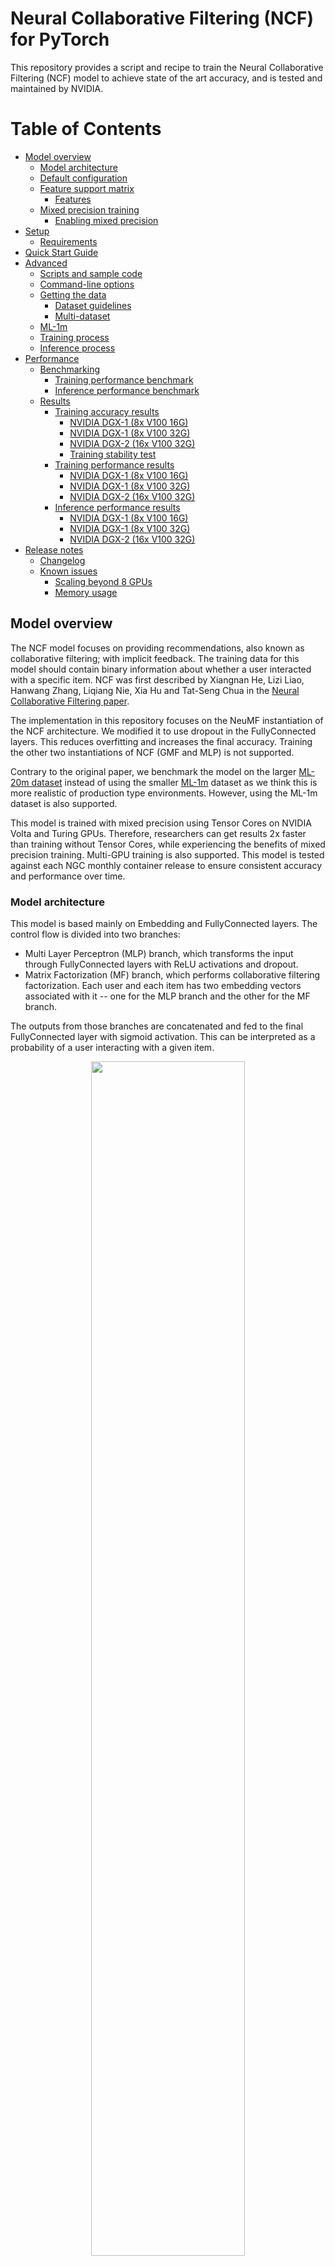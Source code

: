 # Neural Collaborative Filtering (NCF) for PyTorch

This repository provides a script and recipe to train the Neural Collaborative Filtering (NCF)
model to achieve state of the art accuracy, and is tested and maintained by NVIDIA.

Table of Contents
=================

* [Model overview](#model-overview)
    * [Model architecture](#model-architecture)
    * [Default configuration](#default-configuration)
    * [Feature support matrix](#feature-support-matrix)
        * [Features](#features)
    * [Mixed precision training](#mixed-precision-training)
        * [Enabling mixed precision](#enabling-mixed-precision)
* [Setup](#setup)
    * [Requirements](#requirements)
* [Quick Start Guide](#quick-start-guide)
* [Advanced](#advanced)
    * [Scripts and sample code](#scripts-and-sample-code)
    * [Command-line options](#command-line-options)
    * [Getting the data](#getting-the-data)
        * [Dataset guidelines](#dataset-guidelines)
        * [Multi-dataset](#multi-dataset)
    * [ML-1m](#ml-1m)
    * [Training process](#training-process)
    * [Inference process](#inference-process)
* [Performance](#performance)
    * [Benchmarking](#benchmarking)
        * [Training performance benchmark](#training-performance-benchmark)
        * [Inference performance benchmark](#inference-performance-benchmark)
    * [Results](#results)
        * [Training accuracy results](#training-accuracy-results)
            * [NVIDIA DGX-1 (8x V100 16G)](#nvidia-dgx-1-8x-v100-16g)
            * [NVIDIA DGX-1 (8x V100 32G)](#nvidia-dgx-1-8x-v100-32g)
            * [NVIDIA DGX-2 (16x V100 32G)](#nvidia-dgx-2-16x-v100-32g)
            * [Training stability test](#training-stability-test)
        * [Training performance results](#training-performance-results)
            * [NVIDIA DGX-1 (8x V100 16G)](#nvidia-dgx-1-(8x-v100-16g))
            * [NVIDIA DGX-1 (8x V100 32G)](#nvidia-dgx-1-(8x-v100-32g))
            * [NVIDIA DGX-2 (16x V100 32G)](#nvidia-dgx-2-(16x-v100-32g))
        * [Inference performance results](#inference-performance-results)
            * [NVIDIA DGX-1 (8x V100 16G)](#nvidia-dgx-1-(8x-v100-16g))
            * [NVIDIA DGX-1 (8x V100 32G)](#nvidia-dgx-1-(8x-v100-32g))
            * [NVIDIA DGX-2 (16x V100 32G)](#nvidia-dgx-2-(16x-v100-32g))
* [Release notes](#release-notes)
    * [Changelog](#changelog)
    * [Known issues](#known-issues)
        * [Scaling beyond 8 GPUs](#scaling-beyond-8-gpus)
        * [Memory usage](#memory-usage)

## Model overview

The NCF model focuses on providing recommendations, also known as collaborative filtering; with implicit feedback. The training data for this model should contain binary information about whether a user interacted with a specific item.
NCF was first described by Xiangnan He, Lizi Liao, Hanwang Zhang, Liqiang Nie, Xia Hu and Tat-Seng Chua in the [Neural Collaborative Filtering paper](https://arxiv.org/abs/1708.05031).

The implementation in this repository focuses on the NeuMF instantiation of the NCF architecture.
We modified it to use dropout in the FullyConnected layers. This reduces overfitting and increases the final accuracy.
Training the other two instantiations of NCF (GMF and MLP) is not supported. 
 
Contrary to the original paper, we benchmark the model on the larger [ML-20m dataset](https://grouplens.org/datasets/movielens/20m/)
instead of using the smaller [ML-1m](https://grouplens.org/datasets/movielens/1m/) dataset as we think this is more realistic of production type environments.
However, using the ML-1m dataset is also supported.

This model is trained with mixed precision using Tensor Cores on NVIDIA Volta and Turing GPUs. Therefore, researchers can get results 2x faster than training without Tensor Cores, while experiencing the benefits of mixed precision training. Multi-GPU training is also supported. This model is tested against each NGC monthly container release to ensure consistent accuracy and performance over time.



### Model architecture

This model is based mainly on Embedding and FullyConnected layers. The control flow is divided into two branches:
* Multi Layer Perceptron (MLP) branch, which transforms the input through FullyConnected layers with ReLU activations and dropout.
* Matrix Factorization (MF) branch, which performs collaborative filtering factorization.
Each user and each item has two embedding vectors associated with it -- one for the MLP branch and the other for the MF branch.

The outputs from those branches are concatenated and fed to the final FullyConnected layer with sigmoid activation.
This can be interpreted as a probability of a user interacting with a given item.

<p align="center">
  <img width="70%" src="./img/ncf_diagram.png" />
  <br>
Figure 1. The architecture of a Neural Collaborative Filtering model. Taken from the <a href="https://arxiv.org/abs/1708.05031">Neural Collaborative Filtering paper</a>.
</p>


### Default configuration

The following features were implemented in this model:
  * Automatic Mixed Precision (AMP)
  * Data-parallel multi-GPU training and evaluation 
  * Dropout
  * Gradient accumulation

The following performance optimizations were implemented in this model:
  * FusedAdam optimizer
  * Approximate train negative sampling
  * Caching all the positive training samples in the device memory


### Feature support matrix
The following features are supported by this model:

| **Feature** | **NCF PyTorch** | 
|:---:|:--------:|
| Automatic Mixed Precision (AMP) | Yes |
| Multi-GPU training with Distributed Data Parallel (DDP) | Yes |
| Fused Adam | Yes |

#### Features

* Automatic Mixed Precision - This implementation of NCF uses AMP to implement mixed precision training.
It allows us to use FP16 training with FP32 master weights by modifying just 3 lines of code. 
* Multi-GPU training with Distributed Data Parallel - uses Apex's DDP to implement efficient multi-GPU training with NCCL.
* Fused Adam - We use a special implementation of the Adam implementation provided by the Apex package. It fuses some operations for faster weight updates.
Since NCF is a relatively lightweight model with a large number of parameters, we’ve observed significant performance improvements from using FusedAdam.

## Mixed precision training

Mixed precision is the combined use of different numerical precisions in a computational method. [Mixed precision](https://arxiv.org/abs/1710.03740) training offers significant computational speedup by performing operations in half-precision format, while storing minimal information in single-precision to retain as much information as possible in critical parts of the network. Since the introduction of [tensor cores](https://developer.nvidia.com/tensor-cores) in the Volta and Turing architecture, significant training speedups are experienced by switching to mixed precision -- up to 3x overall speedup on the most arithmetically intense model architectures. Using mixed precision training requires two steps:
1.  Porting the model to use the FP16 data type where appropriate.
2.  Adding loss scaling to preserve small gradient values.

The ability to train deep learning networks with lower precision was introduced in the Pascal architecture and first supported in [CUDA 8](https://devblogs.nvidia.com/parallelforall/tag/fp16/) in the NVIDIA Deep Learning SDK.

For information about:
-   How to train using mixed precision, see the [Mixed Precision Training](https://arxiv.org/abs/1710.03740) paper and [Training With Mixed Precision](https://docs.nvidia.com/deeplearning/sdk/mixed-precision-training/index.html) documentation.
-   Techniques used for mixed precision training, see the [Mixed-Precision Training of Deep Neural Networks](https://devblogs.nvidia.com/mixed-precision-training-deep-neural-networks/) blog.
-   How to access and enable AMP for TensorFlow, see [Using TF-AMP](https://docs.nvidia.com/deeplearning/dgx/tensorflow-user-guide/index.html#tfamp) from the TensorFlow User Guide.
-   APEX tools for mixed precision training, see the [NVIDIA Apex: Tools for Easy Mixed-Precision Training in PyTorch](https://devblogs.nvidia.com/apex-pytorch-easy-mixed-precision-training/).


### Enabling mixed precision

Using the Automatic Mixed Precision (AMP) package requires two modifications in the source code.
The first one is to initialize the model and the optimizer using the `amp.initialize` function:
```python
model, optimizer = amp.initialize(model, optimizer, opt_level=args.opt_level,
                                          keep_batchnorm_fp32=False, loss_scale='dynamic')
```

The second one is to use the AMP's loss scaling context manager:
```python
with amp.scale_loss(loss, optimizer) as scaled_loss:
    scaled_loss.backward()
```

## Setup
The following section lists the requirements in order to start training the Neural Collaborative Filtering model.

### Requirements
This repository contains Dockerfile which extends the PyTorch NGC container and encapsulates some dependencies. 
Aside from these dependencies, ensure you have the following components:
NVIDIA Docker
PyTorch 19.05-py3 NGC container
NVIDIA Volta or Turing based GPU

For more information about how to get started with NGC containers, see the following sections from the NVIDIA GPU Cloud Documentation and the Deep Learning Documentation:
Getting Started Using NVIDIA GPU Cloud
Accessing And Pulling From The NGC Container Registry
Running PyTorch

For those unable to use the PyTorch NGC container, to set up the required environment or create your own container, see the versioned NVIDIA Container Support Matrix.  
  
## Quick Start Guide

1. Clone the repository.
```bash
git clone https://github.com/NVIDIA/DeepLearningExamples
cd DeepLearningExamples/TensorFlow/Segmentation/UNetIndustrial
```

2. Build an NCF PyTorch Docker container.

After Docker is setup, you can build the NCF image with:
```bash
docker build . -t nvidia_ncf
``` 

3. Start an interactive session in the NGC container to run preprocessing/training and inference.

The NCF PyTorch container can be launched with:
```bash
mkdir data
docker run --runtime=nvidia -it --rm --ipc=host  -v ${PWD}/data:/data nvidia_ncf bash
```

This will launch the container and mount the `./data` directory as a volume to the `./data` directory inside the container.
Any datasets and experiment results (logs, checkpoints etc.) saved to `./data` will be accessible
in the `./data` directory on the host. 

4. Download and preprocess the data.

Preprocessing consists of downloading the data, filtering out users that have less than 20 ratings (by default), sorting the data and dropping the duplicates. 
The preprocessed train and test data is then saved in PyTorch binary format to be loaded just before training.

Note: Preprocessing requires PyTorch and should therefore be run inside the Docker container.

No data augmentation techniques are used.

To download and preprocess the ML-20m dataset you can run:

```bash
./prepare_dataset.sh
```

Note: This command will return immediately without downloading anything if the data is already present in the `./data` directory.

This will store the preprocessed training and evaluation data in the `./data` directory so that it can be later
used to train the model (by passing the appropriate `--data` argument to the `ncf.py` script).

5. Start training.

After the Docker container is launched, the training with the default hyperparameters can be started with:

```bash
./prepare_dataset.sh
python -m torch.distributed.launch --nproc_per_node=8 ncf.py --data /data/cache/ml-20m
```

This will result in a checkpoint file being written to `/data/checkpoints/model.pth`.


6. Start validation/evaluation.

The trained model can be evaluated by passing the `--mode` test flag to the `run.sh` script:

```bash
python -m torch.distributed.launch --nproc_per_node=8 ncf.py --data /data/cache/ml-20m  --mode test --checkpoint-path /data/checkpoints/model.pth
```


## Advanced

The following sections provide greater details of the dataset, running training and inference, and the training results.

### Scripts and sample code

The `ncf.py` script contains most of the training and validation logic. Data loading and preprocessing code is located in `dataloading.py`.
The model architecture is defined in `neumf.py`. Some initial data preprocessing is located in `convert.py`.
The logger directory contains simple bookkeeping utilities for storing training results.

### Command-line options

To see the full list of available options and their descriptions, use the `-h` or `--help` command line option, for example: 
`python ncf.py --help`

The following example output is printed when running the sample:
```
usage: ncf.py [-h] [--data DATA] [-e EPOCHS] [-b BATCH_SIZE]
              [--valid_batch_size VALID_BATCH_SIZE] [-f FACTORS]
              [--layers LAYERS [LAYERS ...]] [-n NEGATIVE_SAMPLES]
              [-l LEARNING_RATE] [-k TOPK] [--seed SEED]
              [--threshold THRESHOLD]
              [--beta1 BETA1] [--beta2 BETA2] [--eps EPS] [--dropout DROPOUT]
              [--checkpoint_dir CHECKPOINT_DIR] [--mode {train,test}]
              [--grads_accumulated GRADS_ACCUMULATED] [--opt_level {O0,O2}]
              [--local_rank LOCAL_RANK]

Train a Neural Collaborative Filtering model:


optional arguments:
  -h, --help            show this help message and exit
  --data DATA           Path to test and training data files
  -e EPOCHS, --epochs EPOCHS
                        Number of epochs for training
  -b BATCH_SIZE, --batch_size BATCH_SIZE
                        Number of examples for each iteration
  --valid_batch_size VALID_BATCH_SIZE
                        Number of examples in each validation chunk
  -f FACTORS, --factors FACTORS
                        Number of predictive factors
  --layers LAYERS [LAYERS ...]
                        Sizes of hidden layers for MLP
  -n NEGATIVE_SAMPLES, --negative_samples NEGATIVE_SAMPLES
                        Number of negative examples per interaction
  -l LEARNING_RATE, --learning_rate LEARNING_RATE
                        Learning rate for optimizer
  -k TOPK, --topk TOPK  Rank for test examples to be considered a hit
  --seed SEED, -s SEED  Manually set random seed for torch
  --threshold THRESHOLD, -t THRESHOLD
                        Stop training early at threshold
  --beta1 BETA1, -b1 BETA1
                        Beta1 for Adam
  --beta2 BETA2, -b2 BETA2
                        Beta1 for Adam
  --eps EPS             Epsilon for Adam
  --dropout DROPOUT     Dropout probability, if equal to 0 will not use
                        dropout at all
  --checkpoint_dir CHECKPOINT_DIR
                        Path to the directory storing the checkpoint file
  --mode {train,test}   Passing "test" will only run a single evaluation,
                        otherwise full training will be performed
  --grads_accumulated GRADS_ACCUMULATED
                        Number of gradients to accumulate before performing an
                        optimization step
  --opt_level {O0,O2}   Optimization level for Automatic Mixed Precision
  --local_rank LOCAL_RANK
                        Necessary for multi-GPU training

```

### Getting the data

The NCF model was trained on the ML-20m dataset.
For each user, the interaction with the latest timestamp was included in the test set and the rest of the examples are used as the training data. 

This repository contains the `./prepare_dataset.sh` script which will automatically download and preprocess the training and validation datasets. 
By default, data will be downloaded to the `/data` directory. The preprocessed data will be placed in `/data/cache`.

#### Dataset guidelines

The required format of the data is a CSV file with three columns: `user_id`, `item_id` and `timestamp`. This CSV should contain only the positive examples,  in other words,
the ones for which an interaction between a user and an item occurred. The negatives will be sampled during the training and validation.

#### Multi-dataset 

This implementation is tuned for the ML-20m and ML-1m datasets.
Using other datasets might require tuning some hyperparameters (for example, learning rate, beta1 and beta2).

If you'd like to use your custom dataset you can do it by adding support for it in the `prepare_dataset.sh` and `download_dataset.sh` scripts.

The performance of the model depends on the dataset size.
Generally, the model should scale better for datasets containing more data points.
For a smaller dataset you might experience slower performance.


#### ML-1m

To download, preprocess and train on the ML-1m dataset run:
```bash
./prepare_dataset.sh ml-1m
python -m torch.distributed.launch --nproc_per_node=8 ncf.py --data /data/cache/ml-1m
```

### Training process
The name of the training script is `ncf.py`. Because of the multi-GPU support, it should always be run with the torch distributed launcher like this:
```bash
python -m torch.distributed.launch --nproc_per_node=<number_of_gpus> ncf.py --data <path_to_dataset> [other_parameters]
```

The main result of the training are checkpoints stored by default in `/data/checkpoints/`. This location can be controlled
by the `--checkpoint_dir` command-line argument.

The validation metric is Hit Rate at 10 (HR@10) with 100 test negative samples. This means that for each positive sample in 
the test set 100 negatives are sampled. All resulting 101 samples are then scored by the model. If the true positive sample is
among the 10 samples with highest scores we have a "hit" and the metric is equal to 1, otherwise it's equal to 0.
The HR@10 metric is the number of hits in the entire test set divided by the number of samples in the test set.  

### Inference process

Inference can be launched with the same script used for training by passing the `--mode test` flag:
```bash
python -m torch.distributed.launch --nproc_per_node=<number_of_gpus> ncf.py  --data <path_to_dataset> --mode test [other_parameters]
```

The script will then:
* Load the checkpoint from the directory specified by the `--checkpoint_dir` directory
* Run inference on the test dataset
* Compute and print the validation metric

## Performance

### Benchmarking

#### Training performance benchmark

NCF training on NVIDIA DGX systems is very fast, therefore, in order to measure train and validation throughput, you can simply run the full training job with: 
```bash
./prepare_dataset.sh
python -m torch.distributed.launch --nproc_per_node=8 ncf.py --data /data/cache/ml-20m --epochs 5
```

At the end of the script, a line reporting the best train throughput is printed.


#### Inference performance benchmark

Validation throughput can be measured by running the full training job with:
```bash
./prepare_dataset.sh
python -m torch.distributed.launch --nproc_per_node=8 ncf.py --data /data/cache/ml-20m --epochs 5
```

The best validation throughput is reported to the standard output. 

### Results

The following sections provide details on how we achieved our performance and accuracy in training and inference. 

#### Training accuracy results

##### NVIDIA DGX-1 (8x V100 16G)

Our results were obtained by following the steps in the Quick Start Guide in the PyTorch 19.05-py3 NGC container on NVIDIA DGX-1 with 8x V100 16G GPUs.

The following table lists the best hit rate at 10 for DGX-1 with 8 V100 16G GPUs. It also shows the average time to reach this HR@10 across 5 random seeds.
The training time was measured excluding data downloading, preprocessing, validation data generation and library initialization times.

| **GPUs**    | **Batch size / GPU** | **Accuracy - FP32**  | **Accuracy - mixed precision**  |   **Time to train - FP32 (s)** |  **Time to train - mixed precision (s)** | **Time to train speedup (FP32 to mixed precision)**  |     
|--------------------------:|-----------------------------:|--------------------------:|--------------------------:|-------------------------------:|-------------------------------:|------------------:|
|                         1 | 1,048,576                    |  0.95913                  |  0.95887                  |                         188.82 |                         100.37 |              1.88 |
|                         8 | 131,072                      |  0.95905                  |  0.95906                  |                          43.20 |                          26.68 |              1.62 |

To reproduce this result, start the NCF Docker container interactively and run:
```bash
./prepare_dataset.sh
python -m torch.distributed.launch --nproc_per_node=8 ncf.py --data /data/cache/ml-20m
```

##### NVIDIA DGX-1 (8x V100 32G)

Our results were obtained by following the steps in the Quick Start Guide in the PyTorch 19.05-py3 NGC container on NVIDIA DGX-1 with 8x V100 32G GPUs.

The following table lists the best hit rate at 10 for DGX-1 with 8 V100 16G GPUs. It also shows the average time to reach this HR@10 across 5 random seeds.
The training time was measured excluding data downloading, preprocessing, validation data generation and library initialization times.

| **GPUs**    | **Batch size / GPU** | **Accuracy - FP32**  | **Accuracy - mixed precision**  |   **Time to train - FP32 (s)** |  **Time to train - mixed precision (s)** | **Time to train speedup (FP32 to mixed precision)**  |     
|--------------------------:|-----------------------------:|--------------------------:|--------------------------:|-------------------------------:|-------------------------------:|------------------:|
|                         1 | 1,048,576                    |  0.95913                  |  0.95887                  |                         194.72 |                         106.03 |              1.84 |
|                         8 | 131,072                      |  0.95905                  |  0.95906                  |                          44.07 |                          27.86 |              1.58 |


Here's an example validation accuracy curve for mixed precision vs single precision on DGX-1 with 8 V100 32G GPUs:

![ValidationAccuracy](./img/dgx1v_32_curve.png)

To reproduce this result, start the NCF Docker container interactively and run:
```bash
./prepare_dataset.sh
python -m torch.distributed.launch --nproc_per_node=8 ncf.py --data /data/cache/ml-20m
```

##### NVIDIA DGX-2 (16x V100 32G)

Our results were obtained by following the steps in the Quick Start Guide in the PyTorch 19.05-py3 NGC container on NVIDIA DGX-1 with 8x V100 16G GPUs.

The following table lists the best hit rate at 10 for DGX-1 with 8 V100 16G GPUs. It also shows the average time to reach this HR@10 across 5 random seeds.
The training time was measured excluding data downloading, preprocessing, validation data generation and library initialization times.

| **GPUs**    | **Batch size / GPU** | **Accuracy - FP32**  | **Accuracy - mixed precision**  |   **Time to train - FP32 (s)** |  **Time to train - mixed precision (s)** | **Time to train speedup (FP32 to mixed precision)**  |     
|--------------------------:|-----------------------------:|--------------------------:|--------------------------:|-------------------------------:|-------------------------------:|------------------:|
|                         1 | 1,048,576                    |  0.95913                  |  0.95887                  |                         180.85 |                         100.33 |              1.80 |
|                         8 | 131,072                      |  0.95900                  |  0.95918                  |                          44.21 |                          29.68 |              1.49 |
|                        16 | 65,536                       |  0.95896                  |  0.95906                  |                          34.47 |                          26.52 |              1.30 |



To reproduce this result, start the NCF Docker container interactively and run:
```bash
./prepare_dataset.sh
python -m torch.distributed.launch --nproc_per_node=16 ncf.py --data /data/cache/ml-20m
```


##### Training stability test

The histogram below shows the best HR@10 achieved 
for 400 experiments using mixed precision and 400 experiments using single precision.
Mean HR@10 for mixed precision was equal to 0.95868 and for single precision it was equal to
0.95867.
![hr_histogram](./img/hr_histogram.png)


#### Training performance results


##### NVIDIA DGX-1 (8x V100 16G)

Our results were obtained by following the steps in the Quick Start Guide in the PyTorch 19.05-py3 NGC container on NVIDIA DGX-1 with 8x V100 16G GPUs. 

The following table shows the best training throughput:

|   **GPUs**                |   **Batch Size / GPU**       | **Throughput - FP32 (samples / s)** |   **Throughput - Mixed precision (samples /s)** |   **Throughput Speedup (FP32 to Mixed precision)** |   **Strong Scaling - FP32** |   **Strong scaling - Mixed precision** |
|--------------------------:|-----------------------------:|----------------------------------:|----------------------------------:|------------------:|---------------------:|---------------------:|
|                         1 | 1,048,576                    | 10,536,076                        | 21,059,303                        |              2.00 |                 1.00 |                 1.00 |
|                         8 | 131,072                      | 58,286,313                        | 100,760,496                       |              1.73 |                 5.53 |                 4.78 |

##### NVIDIA DGX-1 (8x V100 32G)

Our results were obtained by following the steps in the Quick Start Guide in the PyTorch 19.05-py3 NGC container on NVIDIA DGX-1 with 8x V100 32G GPUs. 

The following table shows the best training throughput:
	
|   **GPUs**                |   **Batch Size / GPU**       | **Throughput - FP32 (samples / s)** |   **Throughput - Mixed precision (samples /s)** |   **Throughput Speedup (FP32 to Mixed precision)** |   **Strong Scaling - FP32** |   **Strong scaling - Mixed precision** |
|--------------------------:|-----------------------------:|----------------------------------:|----------------------------------:|------------------:|---------------------:|---------------------:|
|                         1 | 1,048,576                    | 10,230,464                        | 19,894,392                        |              1.94 |                 1.00 |                 1.00 |
|                         8 | 131,072                      | 57,043,196                        | 95,424,391                        |              1.67 |                 5.58 |                 4.80 |


##### NVIDIA DGX-2 (16x V100 32G)

Our results were obtained by following the steps in the Quick Start Guide in the PyTorch 19.05-py3 NGC container on NVIDIA DGX-2 with 16x V100 32G GPUs. 

The following table shows the best training throughput:
	
|   **GPUs**                |   **Batch Size / GPU**       | **Throughput - FP32 (samples / s)** |   **Throughput - Mixed precision (samples /s)** |   **Throughput Speedup (FP32 to Mixed precision)** |   **Strong Scaling - FP32** |   **Strong scaling - Mixed precision** |
|--------------------------:|:-----------------------------|:----------------------------------|:----------------------------------|------------------:|---------------------:|---------------------:|
|                         1 | 1,048,576                    | 10,941,690                        | 21,056,129                        |              1.92 |                 1.00 |                 1.00 |
|                         8 | 131,072                      | 60,247,209                        | 100,142,844                       |              1.66 |                 5.51 |                 4.76 |
|                        16 | 65,536                       | 84,287,736                        | 133,300,953                       |              1.58 |                 7.70 |                 6.33 |



#### Inference performance results


##### NVIDIA DGX-1 (8x V100 16G)

Our results were obtained by following the steps in the Quick Start Guide in the PyTorch 19.05-py3 NGC container on NVIDIA DGX-1 with 8x V100 16G GPUs.

The following table shows the best inference throughput:

| **Number of GPUs** | **Mixed precision (samples/sec)** | **Single precision (samples/sec)** | **Speed-up with mixed precision** | 
|:---:|:-------------:|:-----------:|:-----:|
| 1 | 57,163,273 | 28,877,257 | 1.98 |

##### NVIDIA DGX-1 (8x V100 32G)

Our results were obtained by following the steps in the Quick Start Guidein the PyTorch 19.05-py3 NGC container on NVIDIA DGX-1 with 8x V100 32G GPUs.

The following table shows the best inference throughput:

| **Number of GPUs** | **Mixed precision (samples/sec)** | **Single precision (samples/sec)** | **Speed-up with mixed precision** | 
|:---:|:-------------:|:-----------:|:-----:|
| 1 | 54,570,476 | 28,085,521 | 1.94 |


##### NVIDIA DGX-2 (16x V100 32G)

Our results were obtained by following the steps in the Quick Start Guide in the PyTorch 19.05-py3 NGC container on NVIDIA DGX-2 with 16x V100 32G GPUs.

The following table shows the best inference throughput:

| **Number of GPUs** | **Mixed precision (samples/sec)** | **Single precision (samples/sec)** | **Speed-up with mixed precision** | 
|:---:|:-------------:|:-----------:|:-----:|
| 1 | 58,383,216 | 30,018,043 | 1.94 |

## Release notes

### Changelog
1. January 22, 2018
    * Initial release
2. May, 2019
    * Lower memory consumption (down from about 18GB to 10GB for batch size 1M on a single NVIDIA Tesla V100). Achieved by using an approximate method for generating negatives for training.
    * Automatic Mixed Precision (AMP) with dynamic loss scaling instead of a custom mixed-precision optimizer.
    * Performance numbers for NVIDIA DGX-2.
    * Data loading code cleanup.
    * Default container updated to PyTorch 19.05-py3.
    * Updated README.md.
3. June, 2019
    * Updated performance tables.
    * Default container changed to PyTorch 19.06-py3.
    * Caching validation negatives between runs


### Known issues
 
#### Scaling beyond 8 GPUs
Neural Collaborative Filtering is a relatively lightweight model that trains quickly with this relatively smaller dataset, ML-20m.
Because of that, the high ratio of communication to computation makes it difficult to 
efficiently use more than 8 GPUs. Typically, this is not an issue because when using 8
GPUs with FP16 precision, the training is sufficiently fast. However, if you’d like to
 scale the training to 16 GPUs and beyond, you might try modifying the model so that 
 the communication-computation ratio facilitates better scaling. This could be done, for example,
  by finding hyperparameters that enable using a larger batch size or by reducing the 
  number of trainable parameters.

#### Memory usage

In the default settings, the additional memory beyond 16G may not be fully utilized.
This is because we set the default batch size for ML-20m dataset to 1M,
which is too small to completely fill-up multiple 32G GPUs.
1M is the batch size for which we experienced the best convergence on the ML-20m dataset.
However, on other datasets, even faster performance can be possible by finding hyperparameters that work well for larger batches and leverage additional GPU memory.


